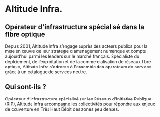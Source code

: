 # Altitude Infra.

## Opérateur d'infrastructure spécialisé dans la fibre optique

Depuis 2001, Altitude Infra s’engage auprès des acteurs publics pour la mise en œuvre de leur stratégie d’aménagement numérique et compte aujourd’hui parmi les leaders sur le marché français.
Spécialiste du déploiement, de l’exploitation et de la commercialisation de réseaux fibre optique, Altitude Infra s'adresse à l'ensemble des opérateurs de services grâce à un catalogue de services neutre.

## Qui sont-ils ?

Opérateur d’infrastructure spécialisé sur les Réseaux d’Initiative Publique (RIP), Altitude Infra accompagne les collectivités pour répondre aux enjeux de couverture en Très Haut Débit des zones peu denses.